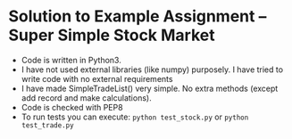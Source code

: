 # Solution to Example Assignment – Super Simple Stock Market 

* Code is written in Python3.
* I have not used external libraries (like numpy) purposely. I have tried to write code with no external requirements
* I have made SimpleTradeList() very simple. No extra methods (except add record and make calculations).
* Code is checked with PEP8
* To run tests you can execute:
	`python test_stock.py`
  or
	`python test_trade.py`
